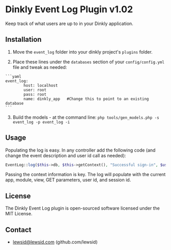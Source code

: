 Dinkly Event Log Plugin v1.02
=============================

Keep track of what users are up to in your Dinkly application.


Installation
------------

  1. Move the `event_log` folder into your dinkly project's `plugins` folder.

  2. Place these lines under the `databases` section of your `config/config.yml` file and tweak as needed:

    ```yaml
    event_log:
            host: localhost
            user: root
            pass: root
            name: dinkly_app   #Change this to point to an existing database
    ```

  3. Build the models - at the command line: `php tools/gen_models.php -s event_log -p event_log -i`


Usage
-----

Populating the log is easy. In any controller add the following code (and change the event description and user id call as needed):

  ```php
  EventLog::log($this->db, $this->getContext(), "Successful sign-in", $user->getId());
  ```

Passing the context information is key. The log will populate with the current app, module, view, GET parameters, user id, and session id.

License
-------

The Dinkly Event Log plugin is open-sourced software licensed under the MIT License.


Contact
-------

  - lewsid@lewsid.com (github.com/lewsid)
